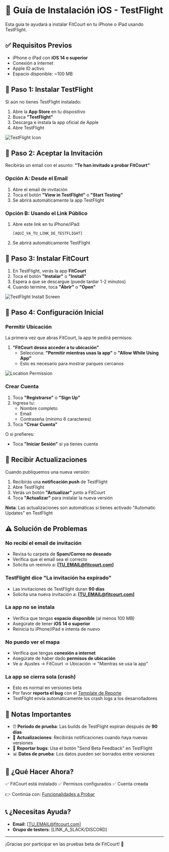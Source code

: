 # 📱 Guía de Instalación iOS - TestFlight

Esta guía te ayudará a instalar FitCourt en tu iPhone o iPad usando TestFlight.

## ✅ Requisitos Previos

- iPhone o iPad con **iOS 14 o superior**
- Conexión a internet
- Apple ID activo
- Espacio disponible: ~100 MB

## 📲 Paso 1: Instalar TestFlight

Si aún no tienes TestFlight instalado:

1. Abre la **App Store** en tu dispositivo
2. Busca **"TestFlight"**
3. Descarga e instala la app oficial de Apple
4. Abre TestFlight

![TestFlight Icon](https://is1-ssl.mzstatic.com/image/thumb/Purple126/v4/85/75/3d/85753d7c-5329-4d84-a64e-a822c7f7e48f/AppIcon-0-0-1x_U007emarketing-0-0-0-7-0-0-sRGB-0-0-0-GLES2_U002c0-512MB-85-220-0-0.png/230x0w.webp)

## 📧 Paso 2: Aceptar la Invitación

Recibirás un email con el asunto: **"Te han invitado a probar FitCourt"**

### Opción A: Desde el Email
1. Abre el email de invitación
2. Toca el botón **"View in TestFlight"** o **"Start Testing"**
3. Se abrirá automáticamente la app TestFlight

### Opción B: Usando el Link Público
1. Abre este link en tu iPhone/iPad:
   ```
   [AQUÍ_VA_TU_LINK_DE_TESTFLIGHT]
   ```
2. Se abrirá automáticamente TestFlight

## 🎯 Paso 3: Instalar FitCourt

1. En TestFlight, verás la app **FitCourt**
2. Toca el botón **"Instalar"** o **"Install"**
3. Espera a que se descargue (puede tardar 1-2 minutos)
4. Cuando termine, toca **"Abrir"** o **"Open"**

![TestFlight Install Screen](https://developer.apple.com/assets/elements/icons/testflight/testflight-128x128_2x.png)

## 🔐 Paso 4: Configuración Inicial

### Permitir Ubicación
La primera vez que abras FitCourt, la app te pedirá permisos:

1. **"FitCourt desea acceder a tu ubicación"**
   - Selecciona: **"Permitir mientras usas la app"** o **"Allow While Using App"**
   - Esto es necesario para mostrar parques cercanos

![Location Permission](https://developer.apple.com/design/human-interface-guidelines/images/patterns/accessing-private-data/location-permission.png)

### Crear Cuenta
1. Toca **"Registrarse"** o **"Sign Up"**
2. Ingresa tu:
   - Nombre completo
   - Email
   - Contraseña (mínimo 6 caracteres)
3. Toca **"Crear Cuenta"**

O si prefieres:
- Toca **"Iniciar Sesión"** si ya tienes cuenta

## 🔄 Recibir Actualizaciones

Cuando publiquemos una nueva versión:

1. Recibirás una **notificación push** de TestFlight
2. Abre TestFlight
3. Verás un botón **"Actualizar"** junto a FitCourt
4. Toca **"Actualizar"** para instalar la nueva versión

**Nota**: Las actualizaciones son automáticas si tienes activado "Automatic Updates" en TestFlight

## ⚠️ Solución de Problemas

### No recibí el email de invitación
- Revisa tu carpeta de **Spam/Correo no deseado**
- Verifica que el email sea el correcto
- Solicita un reenvío a: **[TU_EMAIL@fitcourt.com]**

### TestFlight dice "La invitación ha expirado"
- Las invitaciones de TestFlight duran **90 días**
- Solicita una nueva invitación a: **[TU_EMAIL@fitcourt.com]**

### La app no se instala
- Verifica que tengas **espacio disponible** (al menos 100 MB)
- Asegúrate de tener **iOS 14 o superior**
- Reinicia tu iPhone/iPad e intenta de nuevo

### No puedo ver el mapa
- Verifica que tengas **conexión a internet**
- Asegúrate de haber dado **permisos de ubicación**
- Ve a: Ajustes → FitCourt → Ubicación → "Mientras se usa la app"

### La app se cierra sola (crash)
- Esto es normal en versiones beta
- Por favor **reporta el bug** con el [Template de Reporte](./template-bug-report.md)
- TestFlight envía automáticamente los crash logs a los desarrolladores

## 📝 Notas Importantes

- ⏰ **Periodo de prueba**: Las builds de TestFlight expiran después de **90 días**
- 🔄 **Actualizaciones**: Recibirás notificaciones cuando haya nuevas versiones
- 🐛 **Reportar bugs**: Usa el botón "Send Beta Feedback" en TestFlight
- 📊 **Datos de prueba**: Los datos pueden ser borrados entre versiones

## 🎯 ¿Qué Hacer Ahora?

✅ FitCourt está instalado
✅ Permisos configurados
✅ Cuenta creada

👉 Continúa con: [Funcionalidades a Probar](./funcionalidades.md)

## 📞 ¿Necesitas Ayuda?

- **Email**: [TU_EMAIL@fitcourt.com]
- **Grupo de testers**: [LINK_A_SLACK/DISCORD]

---

¡Gracias por participar en las pruebas beta de FitCourt! 🎉
